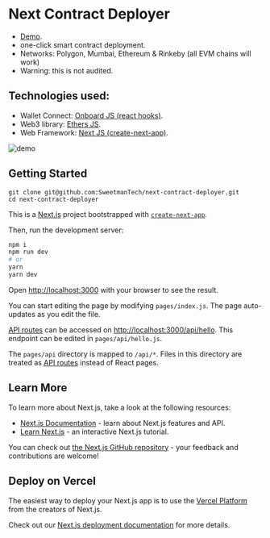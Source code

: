 # Next Contract Deployer

- [Demo](https://oneclickcontract.vercel.app/).
- one-click smart contract deployment.
- Networks: Polygon, Mumbai, Ethereum & Rinkeby (all EVM chains will work)
- Warning: this is not audited.

## Technologies used:

- Wallet Connect: [Onboard JS (react hooks)](https://docs.blocknative.com/onboard/react-hooks).
- Web3 library: [Ethers JS](https://docs.ethers.io/v5/).
- Web Framework: [Next JS (create-next-app)](https://nextjs.org/docs/api-reference/create-next-app).

![demo](https://user-images.githubusercontent.com/23249402/167275384-50a69d11-1929-429e-b440-075ade6aa375.gif)

## Getting Started

```
git clone git@github.com:SweetmanTech/next-contract-deployer.git
cd next-contract-deployer
```

This is a [Next.js](https://nextjs.org/) project bootstrapped with [`create-next-app`](https://github.com/vercel/next.js/tree/canary/packages/create-next-app).

Then, run the development server:

```bash
npm i
npm run dev
# or
yarn
yarn dev
```

Open [http://localhost:3000](http://localhost:3000) with your browser to see the result.

You can start editing the page by modifying `pages/index.js`. The page auto-updates as you edit the file.

[API routes](https://nextjs.org/docs/api-routes/introduction) can be accessed on [http://localhost:3000/api/hello](http://localhost:3000/api/hello). This endpoint can be edited in `pages/api/hello.js`.

The `pages/api` directory is mapped to `/api/*`. Files in this directory are treated as [API routes](https://nextjs.org/docs/api-routes/introduction) instead of React pages.

## Learn More

To learn more about Next.js, take a look at the following resources:

- [Next.js Documentation](https://nextjs.org/docs) - learn about Next.js features and API.
- [Learn Next.js](https://nextjs.org/learn) - an interactive Next.js tutorial.

You can check out [the Next.js GitHub repository](https://github.com/vercel/next.js/) - your feedback and contributions are welcome!

## Deploy on Vercel

The easiest way to deploy your Next.js app is to use the [Vercel Platform](https://vercel.com/new?utm_medium=default-template&filter=next.js&utm_source=create-next-app&utm_campaign=create-next-app-readme) from the creators of Next.js.

Check out our [Next.js deployment documentation](https://nextjs.org/docs/deployment) for more details.

